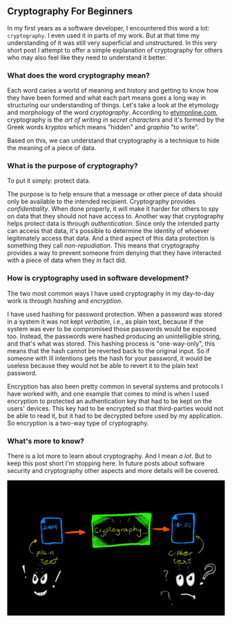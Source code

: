 ## Cryptography For Beginners

In my first years as a software developer, I encountered this word a lot: `cryptography`.
I even used it in parts of my work. But at that time my understanding of it was still very superficial and unstructured.
In this very short post I attempt to offer a simple explanation of cryptography for others who may also feel like they need to understand it better.

### What does the word cryptography mean?

Each word caries a world of meaning and history and getting to know how they have been formed and what each part means goes a long way in structuring our understanding of things. Let's take a look at the etymology and morphology of the word *cryptography*. According to [etymonline.com](https://www.etymonline.com/word/cryptography), cryptography is the *art of writing in secret characters* and it's formed by the Greek words *kryptos* which means "hidden" and *graphia* "to write".

Based on this, we can understand that cryptography is a technique to hide the meaning of a piece of data.

### What is the purpose of cryptography?

To put it simply: protect data.

The purpose is to help ensure that a message or other piece of data should only be available to the intended recipient. Cryptography provides *confidentiality*. When done properly, it will make it harder for others to spy on data that they should not have access to. Another way that cryptography helps protect data is through *authentication*. Since only the intended party can access that data, it's possible to determine the identity of whoever legitimately access that data. And a third aspect of this data protection is something they call *non-repudiation*. This means that cryptography provides a way to prevent someone from denying that they have interacted with a piece of data when they in fact did.

### How is cryptography used in software development?

The two most common ways I have used cryptography in my day-to-day work is through *hashing* and *encryption*.

I have used hashing for password protection. When a password was stored in a system it was not kept *verbatim*, i.e., as plain text, because if the system was ever to be compromised those passwords would be exposed too. Instead, the passwords were hashed producing an unintelligible string, and that's what was stored. This hashing process is "one-way-only", this means that the hash cannot be reverted back to the original input. So if someone with ill intentions gets the hash for your password, it would be useless because they would not be able to revert it to the plain text password.

Encryption has also been pretty common in several systems and protocols I have worked with, and one example that comes to mind is when I used encryption to protected an authentication key that had to be kept on the users' devices. This key had to be encrypted so that third-parties would not be able to read it, but it had to be decrypted before used by my application. So encryption is a two-way type of cryptography.

### What's more to know?

There is a lot more to learn about cryptography. And I mean *a lot*. But to keep this post short I'm stopping here. In future posts about software security and cryptography other aspects and more details will be covered.

![Cryptography](https://github.com/robwillup/mithrandir/blob/main/assets/Ethical_Hacking/2023-12-15@Cryptography_simple_flow.jpeg?raw=true)
